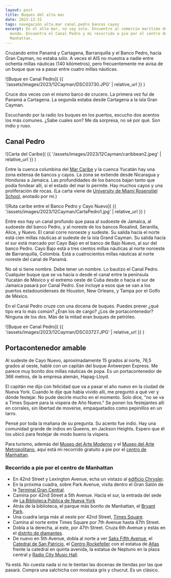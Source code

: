 ```yaml
---
layout: post
title: Buques del alta mar
date: 2023-12-31
tags: navegación alta.mar canal.pedro bancos cayos
excerpt: En el alta mar, no soy solo. Encuentro al comercio marítimo del
  mundo. Encuentra el Canal Pedro y mi recorrido a pie por el centro de
  Manhattan.
---
```


Cruzando entre Panamá y Cartagena, Barranquilla y el Banco Pedro, hacía
Gran Cayman, no estaba sólo. A veces el AIS no muestra a nadie entre
ochenta millas náuticas (140 kilómetros), pero frecuentemente me avisa de
un buque que va a pasar entre cuatro millas náuticas.

![Buque en Canal Pedro](
  {{ '/assets/images/2023/12Cayman/DSC03730.JPG' | relative_url }}
)

Cruce dos veces con el mismo barco de crucero. La primera vez fuí de
Panamá a Cartagena. La segunda estaba desde Cartagena a la isla Gran Cayman.

Escuchando por la radio los buques en los puertos, escucho dos acentos los
más comunes. ¿Sabe cuales son? Me da sorpresa, no sé por qué. Son indio y ruso.

## Canal Pedro

![Carta del Caribe](
  {{ '/assets/images/2023/12Cayman/caribbean2.jpeg' | relative_url }}
)

[caribe]: https://es.wikipedia.org/wiki/Mar_Caribe
[miami]: https://oceancurrents.rsmas.miami.edu/caribbean/img_topo1.html

Entre la cuenca columbina del [Mar Caribe][caribe] y la cuenca
Yucatán hay una zona extensa de bancos y cayos. La zona se extiende desde
Nicaragua y Honduras a Jamaica.
Las profundidades de los bancos bajan tanto que
podía fondear allí, si el estado del mar lo permite. Hay muchos cayos y
una proliferación de rocas.
(La carta viene de [University de Miami Rosenstiel School][miami],
anotado por mí.)

![Ruta caribe entre el Banco Pedro y Cayo Nuevo](
  {{ '/assets/images/2023/12Cayman/CartaPedro1.jpg' | relative_url }}
)

Entre eso hay un canal profundo que pasa al sudoeste
de Jamaica, al sudoeste del banco Pedro, y al noreste de los bancos Rosalind,
Seranilla, Alice, y Nuevo.
El canal corre noroeste y sudeste. Su salida hacía el norte está cien millas
náuticas al sudeste de la isla Grand Cayman. Su salida hacía el sur está
marcado por Cayo Bajo en el banco de Bajo Nuevo, al sur del banco Pedro.
Cayo Bajo está a tres cientos millas náuticas al norte noroeste de
Barranquilla, Colombia.  Está a cuatrocientos millas náuticas al norte noreste
del canal de Panamá.

No sé si tiene nombre. Debe tener un nombre. Lo bautizo el Canal Pedro.
Cualquier buque que se va hacía o desde el canal entre la península Yucatán de
México y el extremo oeste de Cuba desde o hacía el sur de Jamaica pasará por
Canal Pedro. Ese incluye a esos que se van a los puertos estadounidenses de
Houston, New Orleans, y Tampa por el Golfo de México.

En el Canal Pedro cruze con una docena de buques. Puedes prever ¿qué tipo era lo
más común? ¿Eran los de cargo? ¿Los de portacontenedor? Ninguna de los dos.
Más de la mitad eran buques de petróleo.

![Buque en Canal Pedro](
  {{ '/assets/images/2023/12Cayman/DSC03727.JPG' | relative_url }}
)

## Portacontenedor amable

Al sudeste de Cayo Nuevo, aproximadamente 15 grados al norte, 76,5 grados al
oeste, hablé con un capitán del buque Antwerpen Express. Me parece
muy bonito dos millas náuticas de popa. Es un portacontenedor de 366 metros,
de la empresa alemán, Hapag-Lloyd.

El capitán me dijo con felicidad que va a pasar el año nuevo en la ciudad de
Nueva York. Cuando le dije que había vivido allí, me preguntó a qué ver y dónde
festejar.  No pude decirle mucho en el momento. Solo dice, "no se va a Times
Square para la víspera de Año Nuevo." Se ponen los festejantes allí en
corrales, sin libertad de moverse, empaquetados como pepinillos en un tarro.

Pensé por toda la mañana de su pregunta. Su acento fue indio. Hay una comunidad
grande de indios en Queens, en Jackson Heights. Espero que él los ubicó para
festejar de modo bueno la víspera.

Para turismo, además del [Museo del Arte Moderno][moma] y el [Museo del Arte
Metropolitano][met], aquí está mi recorrido gratuito a pie por el [centro de
Manhattan][centro].

[moma]: https://www.moma.org/calendar/exhibitions
[met]: https://www.metmuseum.org/art/collection
[centro]: https://es.wikipedia.org/wiki/Medio_Manhattan

### Recorrido a pie por el centro de Manhattan
- En 42nd Street y Lexington Avenue, echa un vistazo al [edificio Chrysler][cb].
- En la próxima cuadra, sobre Park Avenue, visita dentro el Gran Salón de la
  [Terminal Gran Central][gct].
- Camina por 42nd Street a 5th Avenue. Hacía el sur, la entrada del sede de
  [La Biblioteca Pública de Nueva York][nypl]
- Atrás de la biblioteca, el parque más bonito de Manhattan,
  el [Bryant Park][bryant].
- Una cuadra larga más al oeste por 42nd Street, [Times Square][tsq].
- Camina al norte entre Times Square por 7th Avenue hasta 47th Street.
- Dobla a la derecha, al este, por 47th Street. Cruza 6th Avenue y estás
  en el [distrito de diamantes][dia].
- De nuevo en 5th Avenue, dobla al norte a ver [Saks Fifth Avenue][saks],
  el [Catedral de San Patricio][stpat], el [Centro Rockefeller][rock] con
  el estatua de [Atlas][atlas] frente la catedral en quinta avenida,
  la estatua de Neptuno en la plaza central y
  [Radio City Music Hall][rockette].

Ya está. No cuesta nada si no le tientan las docenas de tiendas por las que
pasará. Compra una salchicha con mostaza gris y chucrut. Es un clásico.

[cb]: https://es.wikipedia.org/wiki/Edificio_Chrysler
[gct]: https://es.wikipedia.org/wiki/Grand_Central_Terminal
[nypl]: https://es.wikipedia.org/wiki/Biblioteca_P%C3%BAblica_de_Nueva_York
[bryant]: https://es.wikipedia.org/wiki/Bryant_Park
[tsq]: https://es.wikipedia.org/wiki/Times_Square
[dia]: https://www.diamonddistrict.org/
[saks]: https://es.wikipedia.org/wiki/Saks_Fifth_Avenue
[stpat]: https://es.wikipedia.org/wiki/Catedral_de_San_Patricio_(Nueva_York)
[rock]: https://es.wikipedia.org/wiki/Rockefeller_Center
[atlas]: https://es.wikipedia.org/wiki/Atlas_(estatua)
[rockette]: https://es.wikipedia.org/wiki/Radio_City_Music_Hall
